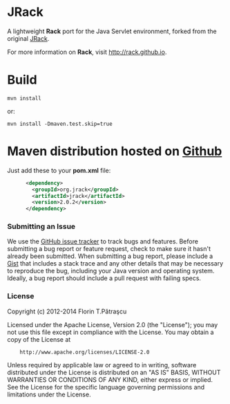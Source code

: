 # JRack

A lightweight **Rack** port for the Java Servlet environment, forked from the original [JRack](https://sourceforge.net/projects/approvaltests/files/).

For more information on **Rack**, visit http://rack.github.io.

# Build

    mvn install
or:

    mvn install -Dmaven.test.skip=true


# Maven distribution hosted on [Github](https://github.com/florinpatrascu/jrack/tree/mvn-repo)

Just add these to your __pom.xml__ file:

```xml
      <dependency>
        <groupId>org.jrack</groupId>
        <artifactId>jrack</artifactId>
        <version>2.0.2</version>
      </dependency>
```

### Submitting an Issue
We use the [GitHub issue tracker](https://github.com/florinpatrascu/jrack/issues) to track bugs and features. Before submitting a bug report or feature request, check to make sure it hasn't already been submitted. When submitting a bug report, please include a [Gist](https://gist.github.com/) that includes a stack trace and any other details that may be necessary to reproduce the bug, including your Java version and operating system. Ideally, a bug report should include a pull request with failing specs.


### License

   Copyright (c) 2012-2014 Florin T.Pătraşcu

   Licensed under the Apache License, Version 2.0 (the "License");
   you may not use this file except in compliance with the License.
   You may obtain a copy of the License at

        http://www.apache.org/licenses/LICENSE-2.0

   Unless required by applicable law or agreed to in writing, software
   distributed under the License is distributed on an "AS IS" BASIS,
   WITHOUT WARRANTIES OR CONDITIONS OF ANY KIND, either express or implied.
   See the License for the specific language governing permissions and
   limitations under the License.

